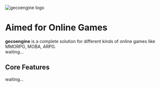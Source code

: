 ![gecoengine logo](https://media.licdn.com/media/AAEAAQAAAAAAAALQAAAAJDI3NjViNjAxLTA5NDItNGJkMi05ZThlLThmM2VlODkyMmQwZA.png)

# Aimed for Online Games 
**gecoengine** is a complete solution for different kinds of online games like MMORPG, MOBA, ARPG.  
 waiting...  
 
## Core Features    
 waiting...

